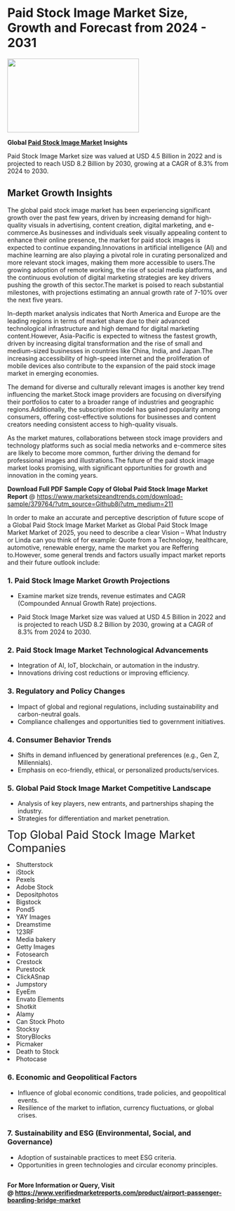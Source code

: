 <H1>Paid Stock Image Market Size, Growth and Forecast from 2024 - 2031</H1><img class="aligncenter size-medium wp-image-584254" src="https://thirdeyenews.in/wp-content/uploads/2024/09/Global-Market-Research-300x168.jpeg" alt="" width="300" height="168" /><p><strong>Global&nbsp;<a href="https://www.marketsizeandtrends.com/download-sample/379764/?utm_source=Github8j?utm_medium=211">Paid Stock Image Market</a> Insights</strong></p><p>Paid Stock Image Market size was valued at USD 4.5 Billion in 2022 and is projected to reach USD 8.2 Billion by 2030, growing at a CAGR of 8.3% from 2024 to 2030.</p><p><h2>Market Growth Insights</h2> <p>The global paid stock image market has been experiencing significant growth over the past few years, driven by increasing demand for high-quality visuals in advertising, content creation, digital marketing, and e-commerce.As businesses and individuals seek visually appealing content to enhance their online presence, the market for paid stock images is expected to continue expanding.Innovations in artificial intelligence (AI) and machine learning are also playing a pivotal role in curating personalized and more relevant stock images, making them more accessible to users.The growing adoption of remote working, the rise of social media platforms, and the continuous evolution of digital marketing strategies are key drivers pushing the growth of this sector.The market is poised to reach substantial milestones, with projections estimating an annual growth rate of 7-10% over the next five years.</p> <p>In-depth market analysis indicates that North America and Europe are the leading regions in terms of market share due to their advanced technological infrastructure and high demand for digital marketing content.However, Asia-Pacific is expected to witness the fastest growth, driven by increasing digital transformation and the rise of small and medium-sized businesses in countries like China, India, and Japan.The increasing accessibility of high-speed internet and the proliferation of mobile devices also contribute to the expansion of the paid stock image market in emerging economies.</p> <p>The demand for diverse and culturally relevant images is another key trend influencing the market.Stock image providers are focusing on diversifying their portfolios to cater to a broader range of industries and geographic regions.Additionally, the subscription model has gained popularity among consumers, offering cost-effective solutions for businesses and content creators needing consistent access to high-quality visuals.</p> <p>As the market matures, collaborations between stock image providers and technology platforms such as social media networks and e-commerce sites are likely to become more common, further driving the demand for professional images and illustrations.The future of the paid stock image market looks promising, with significant opportunities for growth and innovation in the coming years.</p> <p><span class=""><strong>Download Full PDF Sample Copy of Global Paid Stock Image Market Report</strong> @ <a href="https://www.marketsizeandtrends.com/download-sample/379764/?utm_source=Github8j?utm_medium=211" target="_blank">https://www.marketsizeandtrends.com/download-sample/379764/?utm_source=Github8j?utm_medium=211</a></span></p><p>In order to make an accurate and perceptive description of future scope of a Global&nbsp;Paid Stock Image Market Market as Global&nbsp;Paid Stock Image Market Market of 2025, you need to describe a clear Vision &ndash; What Industry or Linda can you think of for example: Quote from a Technology, healthcare, automotive, renewable energy, name the market you are Reffering to.However, some general trends and factors usually impact market reports and their future outlook include:</p><h3>1.&nbsp;<strong>Paid Stock Image Market Growth Projections</strong></h3><ul><li>Examine market size trends, revenue estimates and CAGR (Compounded Annual Growth Rate) projections.</li><li><p>Paid Stock Image Market size was valued at USD 4.5 Billion in 2022 and is projected to reach USD 8.2 Billion by 2030, growing at a CAGR of 8.3% from 2024 to 2030.</p></li></ul><h3>2.&nbsp;<strong>Paid Stock Image Market Technological Advancements</strong></h3><ul><li>Integration of AI, IoT, blockchain, or automation in the industry.</li><li>Innovations driving cost reductions or improving efficiency.</li></ul><h3>3.&nbsp;<strong>Regulatory and Policy Changes</strong></h3><ul><li>Impact of global and regional regulations, including sustainability and carbon-neutral goals.</li><li>Compliance challenges and opportunities tied to government initiatives.</li></ul><h3>4.&nbsp;<strong>Consumer Behavior Trends</strong></h3><ul><li>Shifts in demand influenced by generational preferences (e.g., Gen Z, Millennials).</li><li>Emphasis on eco-friendly, ethical, or personalized products/services.</li></ul><h3>5.&nbsp;<strong>Global Paid Stock Image Market Competitive Landscape</strong></h3><ul><li>Analysis of key players, new entrants, and partnerships shaping the industry.</li><li>Strategies for differentiation and market penetration.</li></ul><p data-pm-slice="1 1 []"><span style="color: inherit; font-family: inherit; font-size: 25px;">Top Global Paid Stock Image Market Companies</span></p><div class="" data-test-id=""><p><li>Shutterstock</li><li> iStock</li><li> Pexels</li><li> Adobe Stock</li><li> Depositphotos</li><li> Bigstock</li><li> Pond5</li><li> YAY Images</li><li> Dreamstime</li><li> 123RF</li><li> Media bakery</li><li> Getty Images</li><li> Fotosearch</li><li> Crestock</li><li> Purestock</li><li> ClickASnap</li><li> Jumpstory</li><li> EyeEm</li><li> Envato Elements</li><li> Shotkit</li><li> Alamy</li><li> Can Stock Photo</li><li> Stocksy</li><li> StoryBlocks</li><li> Picmaker</li><li> Death to Stock</li><li> Photocase</li></p></div><h3>6.&nbsp;<strong>Economic and Geopolitical Factors</strong></h3><ul><li>Influence of global economic conditions, trade policies, and geopolitical events.</li><li>Resilience of the market to inflation, currency fluctuations, or global crises.</li></ul><h3>7.&nbsp;<strong>Sustainability and ESG (Environmental, Social, and Governance)</strong></h3><ul><li>Adoption of sustainable practices to meet ESG criteria.</li><li>Opportunities in green technologies and circular economy principles.</li></ul><h2><strong style="font-size: 14px;">For More Information or Query, Visit @&nbsp;</strong><a style="background-color: #ffffff; font-size: 14px;" href="https://www.marketsizeandtrends.com/report/paid-stock-image-market/" target="_blank">https://www.verifiedmarketreports.com/product/airport-passenger-boarding-bridge-market</a></h2>
